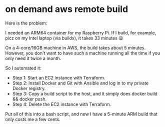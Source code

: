 # on demand aws remote build

Here is the problem:

I needed an ARM64 container for my Raspberry Pi. If I build, for example, picz on my Intel laptop (via buildx), it takes 33 minutes 😦

On a 4-core/16GB machine in AWS, the build takes about 5 minutes. However, you don't want to have such a machine running all the time if you only need it twice a month.

So I automated it:

- Step 1: Start an EC2 instance with Terraform.
- Step 2: Install Docker and Git with Ansible and log in to my private Docker registry.
- Step 3: Copy a build script to the host, and it simply does docker build && docker push.
- Step 4: Delete the EC2 instance with Terraform.

Put all of this into a bash script, and now I have a 5-minute ARM build that only costs me a few cents.
